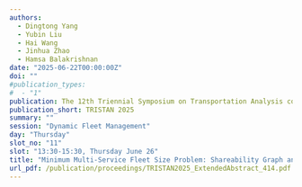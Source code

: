 ```yaml
---
authors:
  - Dingtong Yang
  - Yubin Liu
  - Hai Wang
  - Jinhua Zhao
  - Hamsa Balakrishnan
date: "2025-06-22T00:00:00Z"
doi: ""
#publication_types:
#  - "1"
publication: The 12th Triennial Symposium on Transportation Analysis conference
publication_short: TRISTAN 2025
summary: ""
session: "Dynamic Fleet Management"
day: "Thursday"
slot_no: "11"
slot: "13:30-15:30, Thursday June 26"
title: "Minimum Multi-Service Fleet Size Problem: Shareability Graph and Network Flow Approach"
url_pdf: /publication/proceedings/TRISTAN2025_ExtendedAbstract_414.pdf
---
```

